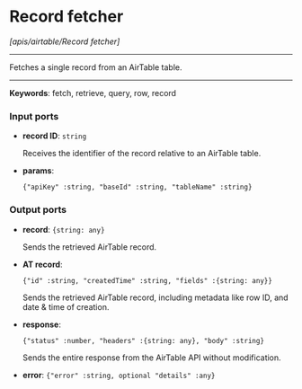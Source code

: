 # Record fetcher

_[apis/airtable/Record fetcher]_

---

Fetches a single record from an AirTable table.  

---

__Keywords__: fetch, retrieve, query, row, record

### Input ports

* __record ID__: ` string `


    Receives the identifier of the record relative to an AirTable table.  


* __params__: 
    ```
    {"apiKey" :string, "baseId" :string, "tableName" :string}
    ```

### Output ports

* __record__: ` {string: any} `


    Sends the retrieved AirTable record.  


* __AT record__: 
    ```
    {"id" :string, "createdTime" :string, "fields" :{string: any}}
    ```


    Sends the retrieved AirTable record, including metadata like row ID, and date & time of creation.  


* __response__: 
    ```
    {"status" :number, "headers" :{string: any}, "body" :string}
    ```


    Sends the entire response from the AirTable API without modification.  


* __error__: ` {"error" :string, optional "details" :any} `

